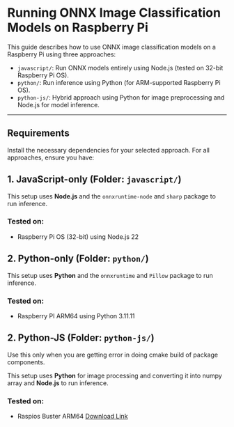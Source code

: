 # Running ONNX Image Classification Models on Raspberry Pi

This guide describes how to use ONNX image classification models on a Raspberry Pi using three approaches:

- `javascript/`: Run ONNX models entirely using Node.js (tested on 32-bit Raspberry Pi OS).
- `python/`: Run inference using Python (for ARM-supported Raspberry Pi OS).
- `python-js/`: Hybrid approach using Python for image preprocessing and Node.js for model inference.

---

## Requirements

Install the necessary dependencies for your selected approach. For all approaches, ensure you have:

## 1. JavaScript-only (Folder: `javascript/`)

This setup uses **Node.js** and the `onnxruntime-node` and `sharp` package to run inference.

### Tested on:
- Raspberry Pi OS (32-bit) using Node.js 22

## 2. Python-only (Folder: `python/`)

This setup uses **Python** and the `onnxruntime` and `Pillow` package to run inference.

### Tested on:
- Raspberry PI ARM64 using Python 3.11.11

## 2. Python-JS (Folder: `python-js/`)

Use this only when you are getting error in doing cmake build of package components.

This setup uses **Python** for image processing and converting it into numpy array and **Node.js**  to run inference.

### Tested on:
- Raspios Buster ARM64 [Download Link](https://downloads.raspberrypi.com/raspios_arm64/images/raspios_arm64-2020-08-24/)